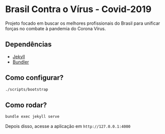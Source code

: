 # Brasil Contra o Vírus - Covid-2019

Projeto focado em buscar os melhores profissionais do Brasil para unificar forças no combate à pandemia do Corona Vírus.

## Dependências
- [Jekyll](https://jekyllrb.com/docs/installation)
- [Bundler](https://bundler.io/)

## Como configurar?

```bash
./scripts/bootstrap   
```

## Como rodar?

```bash
bundle exec jekyll serve
```

Depois disso, acesse a aplicação em `http://127.0.0.1:4000`
